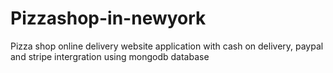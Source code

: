 # Pizzashop-in-newyork
 Pizza shop online delivery website application with cash on delivery, paypal and stripe intergration using mongodb database
